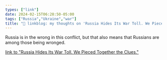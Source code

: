 ```yaml
---
types: ["link"]
date: 2024-02-15T06:28:50-05:00
tags: ["Russia","Ukraine","war"]
title: "🔗 linkblog: my thoughts on 'Russia Hides Its War Toll. We Pieced Together the Clues.'"
---
```

Russia is in the wrong in this conflict, but that also means that Russians are among those being wronged.

[link to "Russia Hides Its War Toll. We Pieced Together the Clues."](https://www.nytimes.com/2024/02/15/world/europe/russia-invasion-casualties-wounded.html)
